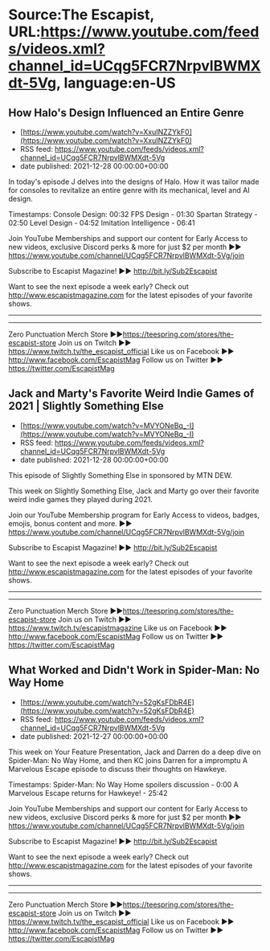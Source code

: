 # Source:The Escapist, URL:https://www.youtube.com/feeds/videos.xml?channel_id=UCqg5FCR7NrpvlBWMXdt-5Vg, language:en-US

## How Halo's Design Influenced an Entire Genre
 - [https://www.youtube.com/watch?v=XxuINZZYkF0](https://www.youtube.com/watch?v=XxuINZZYkF0)
 - RSS feed: https://www.youtube.com/feeds/videos.xml?channel_id=UCqg5FCR7NrpvlBWMXdt-5Vg
 - date published: 2021-12-28 00:00:00+00:00

In today's episode J delves into the designs of Halo. How it was tailor made for consoles to revitalize an entire genre with its mechanical, level and AI design.

Timestamps:
Console Design: 00:32
FPS Design - 01:30
Spartan Strategy - 02:50
Level Design - 04:52
Imitation Intelligence - 06:41

Join YouTube Memberships and support our content for Early Access to new videos, exclusive Discord perks & more for just $2 per month ►► https://www.youtube.com/channel/UCqg5FCR7NrpvlBWMXdt-5Vg/join

Subscribe to Escapist Magazine! ►► http://bit.ly/Sub2Escapist

Want to see the next episode a week early? Check out http://www.escapistmagazine.com for the latest episodes of your favorite shows.

---



---


Zero Punctuation Merch Store ►►https://teespring.com/stores/the-escapist-store
Join us on Twitch ►► https://www.twitch.tv/the_escapist_official
Like us on Facebook ►► http://www.facebook.com/EscapistMag
Follow us on Twitter ►► https://twitter.com/EscapistMag

## Jack and Marty's Favorite Weird Indie Games of 2021 | Slightly Something Else
 - [https://www.youtube.com/watch?v=MVYONeBq_-I](https://www.youtube.com/watch?v=MVYONeBq_-I)
 - RSS feed: https://www.youtube.com/feeds/videos.xml?channel_id=UCqg5FCR7NrpvlBWMXdt-5Vg
 - date published: 2021-12-28 00:00:00+00:00

This episode of Slightly Something Else in sponsored by MTN DEW.

This week on Slightly Something Else, Jack and Marty go over their favorite weird indie games they played during 2021.

Join our YouTube Membership program for Early Access to videos, badges, emojis, bonus content and more. ►► https://www.youtube.com/channel/UCqg5FCR7NrpvlBWMXdt-5Vg/join

Subscribe to Escapist Magazine! ►► http://bit.ly/Sub2Escapist

Want to see the next episode a week early? Check out http://www.escapistmagazine.com for the latest episodes of your favorite shows.

---



---


Zero Punctuation Merch Store ►►https://teespring.com/stores/the-escapist-store
Join us on Twitch ►► https://www.twitch.tv/escapistmagazine 
Like us on Facebook ►► http://www.facebook.com/EscapistMag
Follow us on Twitter ►► https://twitter.com/EscapistMag

## What Worked and Didn't Work in Spider-Man: No Way Home
 - [https://www.youtube.com/watch?v=52gKsFDbR4E](https://www.youtube.com/watch?v=52gKsFDbR4E)
 - RSS feed: https://www.youtube.com/feeds/videos.xml?channel_id=UCqg5FCR7NrpvlBWMXdt-5Vg
 - date published: 2021-12-27 00:00:00+00:00

This week on Your Feature Presentation, Jack and Darren do a deep dive on Spider-Man: No Way Home, and then KC joins Darren for a impromptu A Marvelous Escape episode to discuss their thoughts on Hawkeye. 

Timestamps:
Spider-Man: No Way Home spoilers discussion - 0:00
A Marvelous Escape returns for Hawkeye! - 25:42


Join YouTube Memberships and support our content for Early Access to new videos, exclusive Discord perks & more for just $2 per month ►► https://www.youtube.com/channel/UCqg5FCR7NrpvlBWMXdt-5Vg/join

Subscribe to Escapist Magazine! ►► http://bit.ly/Sub2Escapist

Want to see the next episode a week early? Check out http://www.escapistmagazine.com for the latest episodes of your favorite shows.

---



---


Zero Punctuation Merch Store ►►https://teespring.com/stores/the-escapist-store
Join us on Twitch ►► https://www.twitch.tv/the_escapist_official
Like us on Facebook ►► http://www.facebook.com/EscapistMag
Follow us on Twitter ►► https://twitter.com/EscapistMag

